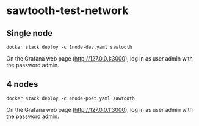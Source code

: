 # sawtooth-test-network

## Single node

```
docker stack deploy -c 1node-dev.yaml sawtooth
```

On the Grafana web page (http://127.0.0.1:3000), log in as user admin with the password admin.


## 4 nodes

```
docker stack deploy -c 4node-poet.yaml sawtooth
```

On the Grafana web page (http://127.0.0.1:3000), log in as user admin with the password admin.


